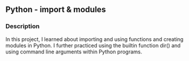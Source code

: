 ## Python - import & modules

### Description
In this project, I learned about importing and using functions and creating modules in Python. I further practiced using the builtin function dir() and using command line arguments within Python programs.
